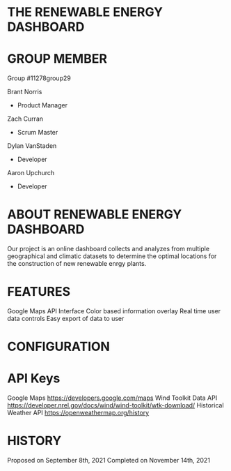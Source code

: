 THE RENEWABLE ENERGY DASHBOARD 
=================================================
 
GROUP MEMBER
==================================================
Group #11278group29

Brant Norris
  + Product Manager
  
Zach Curran
  + Scrum Master

Dylan VanStaden
  + Developer

Aaron Upchurch
  + Developer

ABOUT RENEWABLE ENERGY DASHBOARD
=====================================================
Our project is an online dashboard collects and analyzes from multiple geographical and climatic datasets to determine the optimal locations for the construction of new renewable enrgy plants.

FEATURES
=======================================================
Google Maps API Interface
Color based information overlay
Real time user data controls
Easy export of data to user

CONFIGURATION
=======================================================

API Keys
=======================================================
Google Maps		https://developers.google.com/maps
Wind Toolkit Data API		https://developer.nrel.gov/docs/wind/wind-toolkit/wtk-download/
Historical Weather API		https://openweathermap.org/history

HISTORY
========================================================
Proposed on September 8th, 2021
Completed on November 14th, 2021


